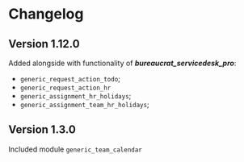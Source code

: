 # Changelog

## Version 1.12.0

Added alongside with functionality of ***bureaucrat_servicedesk_pro***:
- `generic_request_action_todo`;
- `generic_request_action_hr`
- `generic_assignment_hr_holidays`;
- `generic_assignment_team_hr_holidays`;


## Version 1.3.0

Included module `generic_team_calendar`


